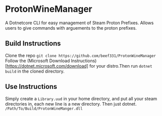 # ProtonWineManager
A Dotnetcore CLI for easy management of Steam Proton Prefixes. Allows users to give commands with arguements to the proton prefixes.
## Build Instructions
Clone the repo
`git clone https://github.com/beef331/ProtonWineManager`
Follow the (Microsoft Download Instructions)[https://dotnet.microsoft.com/download] for your distro.Then run
`dotnet build`
in the cloned directory.
## Use Instructions
Simply create a `Library.uud` in your home directory, and put all your steam directories in, each new line is a new directory. Then just dotnet. `/Path/To/Build/ProtonWineManger.dll`
